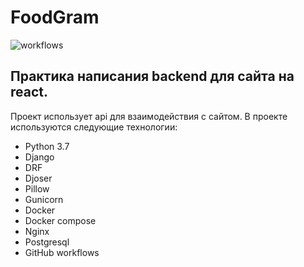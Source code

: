 # FoodGram
![workflows](https://github.com/ThatCoderMan/foodgram-project-react/actions/workflows/workflow.yml/badge.svg)

## Практика написания backend для сайта на react. 

Проект использует api для взаимодействия с сайтом. В проекте используются следующие технологии:
- Python 3.7
- Django
- DRF
- Djoser
- Pillow
- Gunicorn
- Docker 
- Docker compose 
- Nginx
- Postgresql
- GitHub workflows
